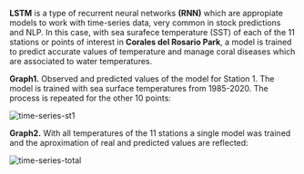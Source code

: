 **LSTM** is a type of recurrent neural networks **(RNN)** which are appropiate models to work with time-series data, very common in stock predictions and NLP. 
In this case, with sea surafece temperature (SST) of each of the 11 stations or points of interest in **Corales del Rosario Park**, a model is trained to predict accurate values of temperature and manage coral diseases which are associated to water temperatures.




**Graph1.** Observed and predicted values of the model for Station 1. The model is trained with sea surface temperatures from 1985-2020. The process is repeated for the other 10 points:

![time-series-st1](https://user-images.githubusercontent.com/91697343/160169188-bbf39aca-8961-4d69-9cc1-09825ac87235.png)



**Graph2.** With all temperatures of the 11 stations a single model was trained and the aproximation of real and predicted values are reflected:

![time-series-total](https://user-images.githubusercontent.com/91697343/160169659-9fcd0a7a-faeb-4507-b1f1-fdd887dc06bd.png)

